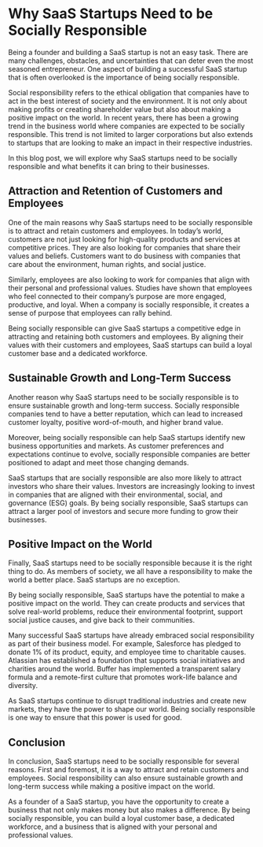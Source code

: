 # Why SaaS Startups Need to be Socially Responsible

Being a founder and building a SaaS startup is not an easy task. There are many challenges, obstacles, and uncertainties that can deter even the most seasoned entrepreneur. One aspect of building a successful SaaS startup that is often overlooked is the importance of being socially responsible.

Social responsibility refers to the ethical obligation that companies have to act in the best interest of society and the environment. It is not only about making profits or creating shareholder value but also about making a positive impact on the world. In recent years, there has been a growing trend in the business world where companies are expected to be socially responsible. This trend is not limited to larger corporations but also extends to startups that are looking to make an impact in their respective industries.

In this blog post, we will explore why SaaS startups need to be socially responsible and what benefits it can bring to their businesses.

## Attraction and Retention of Customers and Employees

One of the main reasons why SaaS startups need to be socially responsible is to attract and retain customers and employees. In today’s world, customers are not just looking for high-quality products and services at competitive prices. They are also looking for companies that share their values and beliefs. Customers want to do business with companies that care about the environment, human rights, and social justice.

Similarly, employees are also looking to work for companies that align with their personal and professional values. Studies have shown that employees who feel connected to their company’s purpose are more engaged, productive, and loyal. When a company is socially responsible, it creates a sense of purpose that employees can rally behind.

Being socially responsible can give SaaS startups a competitive edge in attracting and retaining both customers and employees. By aligning their values with their customers and employees, SaaS startups can build a loyal customer base and a dedicated workforce.

## Sustainable Growth and Long-Term Success

Another reason why SaaS startups need to be socially responsible is to ensure sustainable growth and long-term success. Socially responsible companies tend to have a better reputation, which can lead to increased customer loyalty, positive word-of-mouth, and higher brand value.

Moreover, being socially responsible can help SaaS startups identify new business opportunities and markets. As customer preferences and expectations continue to evolve, socially responsible companies are better positioned to adapt and meet those changing demands.

SaaS startups that are socially responsible are also more likely to attract investors who share their values. Investors are increasingly looking to invest in companies that are aligned with their environmental, social, and governance (ESG) goals. By being socially responsible, SaaS startups can attract a larger pool of investors and secure more funding to grow their businesses.

## Positive Impact on the World

Finally, SaaS startups need to be socially responsible because it is the right thing to do. As members of society, we all have a responsibility to make the world a better place. SaaS startups are no exception.

By being socially responsible, SaaS startups have the potential to make a positive impact on the world. They can create products and services that solve real-world problems, reduce their environmental footprint, support social justice causes, and give back to their communities.

Many successful SaaS startups have already embraced social responsibility as part of their business model. For example, Salesforce has pledged to donate 1% of its product, equity, and employee time to charitable causes. Atlassian has established a foundation that supports social initiatives and charities around the world. Buffer has implemented a transparent salary formula and a remote-first culture that promotes work-life balance and diversity.

As SaaS startups continue to disrupt traditional industries and create new markets, they have the power to shape our world. Being socially responsible is one way to ensure that this power is used for good.

## Conclusion

In conclusion, SaaS startups need to be socially responsible for several reasons. First and foremost, it is a way to attract and retain customers and employees. Social responsibility can also ensure sustainable growth and long-term success while making a positive impact on the world.

As a founder of a SaaS startup, you have the opportunity to create a business that not only makes money but also makes a difference. By being socially responsible, you can build a loyal customer base, a dedicated workforce, and a business that is aligned with your personal and professional values.